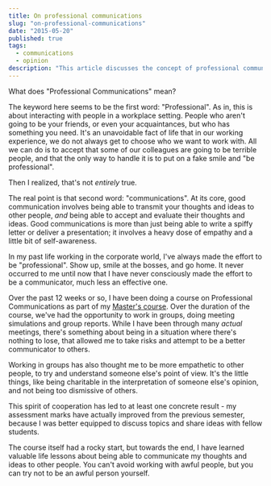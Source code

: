 ```yaml
---
title: On professional communications
slug: "on-professional-communications"
date: "2015-05-20"
published: true
tags:
  - communications
  - opinion
description: "This article discusses the concept of professional communications, emphasizing the importance of empathy and self-awareness in effective communication."
---
```


What does "Professional Communications" mean?

The keyword here seems to be the first word: "Professional". As in, this is about interacting with people in a workplace setting. People who aren't going to be your friends, or even your acquaintances, but who has something you need. It's an unavoidable fact of life that in our working experience, we do not always get to choose who we want to work with. All we can do is to accept that some of our colleagues are going to be terrible people, and that the only way to handle it is to put on a fake smile and "be professional".

Then I realized, that's not _entirely_ true.

The real point is that second word: "communications". At its core, good communication involves being able to transmit your thoughts and ideas to other people, _and_ being able to accept and evaluate their thoughts and ideas. Good communications is more than just being able to write a spiffy letter or deliver a presentation; it involves a heavy dose of empathy and a little bit of self-awareness.

In my past life working in the corporate world, I've always made the effort to be "professional". Show up, smile at the bosses, and go home. It never occurred to me until now that I have never consciously made the effort to be a communicator, much less an effective one.

Over the past 12 weeks or so, I have been doing a course on Professional Communications as part of my [Master's course](../articles/a-reflection-on-my-masters-course). Over the duration of the course, we've had the opportunity to work in groups, doing meeting simulations and group reports. While I have been through many _actual_ meetings, there's something about being in a situation where there's nothing to lose, that allowed me to take risks and attempt to be a better communicator to others.

Working in groups has also thought me to be more empathetic to other people, to try and understand someone else's point of view. It's the little things, like being charitable in the interpretation of someone else's opinion, and not being too dismissive of others.

This spirit of cooperation has led to at least one concrete result - my assessment marks have actually improved from the previous semester, because I was better equipped to discuss topics and share ideas with fellow students.

The course itself had a rocky start, but towards the end, I have learned valuable life lessons about being able to communicate my thoughts and ideas to other people. You can't avoid working with awful people, but you can try not to be an awful person yourself.
